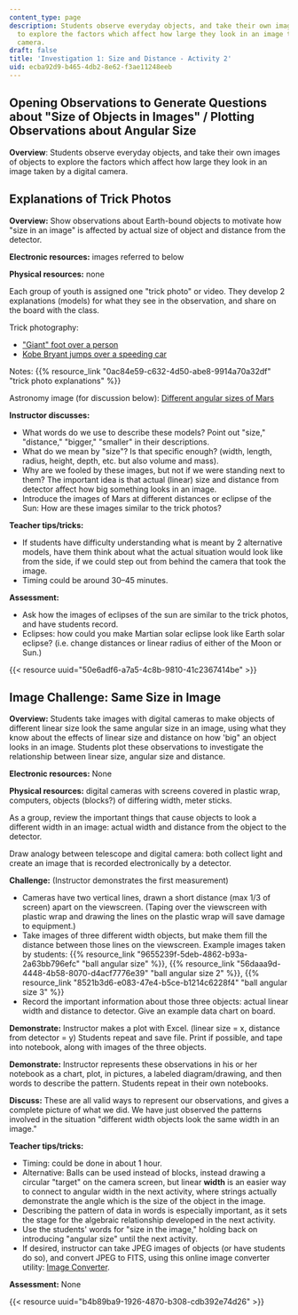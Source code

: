 ```yaml
---
content_type: page
description: Students observe everyday objects, and take their own images of objects
  to explore the factors which affect how large they look in an image taken by a digital
  camera.
draft: false
title: 'Investigation 1: Size and Distance - Activity 2'
uid: ecba92d9-b465-4db2-8e62-f3ae11248eeb
---
```

## **Opening Observations to Generate Questions about "Size of Objects in Images" / Plotting Observations about Angular Size**

**Overview**: Students observe everyday objects, and take their own images of objects to explore the factors which affect how large they look in an image taken by a digital camera.

## **Explanations of Trick Photos**

**Overview:** Show observations about Earth-bound objects to motivate how "size in an image" is affected by actual size of object and distance from the detector.

**Electronic resources:** images referred to below

**Physical resources:** none

Each group of youth is assigned one "trick photo" or video. They develop 2 explanations (models) for what they see in the observation, and share on the board with the class. 

Trick photography:

- ["Giant" foot over a person](http://www.lib.unc.edu/blogs/morton/index.php/2007/11/amazing-trick-photography/) 
- [Kobe Bryant jumps over a speeding car](http://www.youtube.com/watch?feature=player_embedded&v=BIWeEFV59d4) 

Notes: {{% resource_link "0ac84e59-c632-4d50-abe8-9914a70a32df" "trick photo explanations" %}}

Astronomy image (for discussion below): [Different angular sizes of Mars](http://www.astronet.ru/db/msg/1228751/eng/) 

**Instructor discusses:**

- What words do we use to describe these models? Point out "size," "distance," "bigger," "smaller" in their descriptions.
- What do we mean by "size"? Is that specific enough? (width, length, radius, height, depth, etc. but also volume and mass).
- Why are we fooled by these images, but not if we were standing next to them? The important idea is that actual (linear) size and distance from detector affect how big something looks in an image.
- Introduce the images of Mars at different distances or eclipse of the Sun: How are these images similar to the trick photos?

**Teacher tips/tricks:**

- If students have difficulty understanding what is meant by 2 alternative models, have them think about what the actual situation would look like from the side, if we could step out from behind the camera that took the image.
- Timing could be around 30–45 minutes.

**Assessment:**

- Ask how the images of eclipses of the sun are similar to the trick photos, and have students record.
- Eclipses: how could you make Martian solar eclipse look like Earth solar eclipse? (i.e. change distances or linear radius of either of the Moon or Sun.)

{{< resource uuid="50e6adf6-a7a5-4c8b-9810-41c2367414be" >}}

## **Image Challenge: Same Size in Image**

**Overview:** Students take images with digital cameras to make objects of different linear size look the same angular size in an image, using what they know about the effects of linear size and distance on how 'big" an object looks in an image. Students plot these observations to investigate the relationship between linear size, angular size and distance.

**Electronic resources:** None

**Physical resources:** digital cameras with screens covered in plastic wrap, computers, objects (blocks?) of differing width, meter sticks.

As a group, review the important things that cause objects to look a different width in an image: actual width and distance from the object to the detector.

Draw analogy between telescope and digital camera: both collect light and create an image that is recorded electronically by a detector.

**Challenge:** (Instructor demonstrates the first measurement)

- Cameras have two vertical lines, drawn a short distance (max 1/3 of screen) apart on the viewscreen. (Taping over the viewscreen with plastic wrap and drawing the lines on the plastic wrap will save damage to equipment.)
- Take images of three different width objects, but make them fill the distance between those lines on the viewscreen. Example images taken by students: {{% resource_link "9655239f-5deb-4862-b93a-2a63bb796efc" "ball angular size" %}}, {{% resource_link "56daaa9d-4448-4b58-8070-d4acf7776e39" "ball angular size 2" %}}, {{% resource_link "8521b3d6-e083-47e4-b5ce-b1214c6228f4" "ball angular size 3" %}}
- Record the important information about those three objects: actual linear width and distance to detector. Give an example data chart on board.

**Demonstrate:** Instructor makes a plot with Excel. (linear size = x, distance from detector = y) Students repeat and save file. Print if possible, and tape into notebook, along with images of the three objects.

**Demonstrate:** Instructor represents these observations in his or her notebook as a chart, plot, in pictures, a labeled diagram/drawing, and then words to describe the pattern. Students repeat in their own notebooks.

**Discuss:** These are all valid ways to represent our observations, and gives a complete picture of what we did. We have just observed the patterns involved in the situation "different width objects look the same width in an image."

**Teacher tips/tricks:**

- Timing: could be done in about 1 hour.
- Alternative: Balls can be used instead of blocks, instead drawing a circular "target" on the camera screen, but linear **width** is an easier way to connect to angular width in the next activity, where strings actually demonstrate the angle which is the size of the object in the image.
- Describing the pattern of data in words is especially important, as it sets the stage for the algebraic relationship developed in the next activity.
- Use the students' words for "size in the image," holding back on introducing "angular size" until the next activity.
- If desired, instructor can take JPEG images of objects (or have students do so), and convert JPEG to FITS, using this online image converter utility: [Image Converter](http://www.online-utility.org/image_converter.jsp?outputType=FITS).

**Assessment:** None

{{< resource uuid="b4b89ba9-1926-4870-b308-cdb392e74d26" >}}
